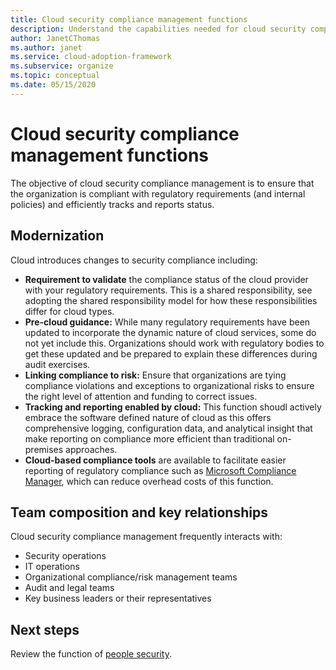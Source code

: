 ```yaml
---
title: Cloud security compliance management functions
description: Understand the capabilities needed for cloud security compliance management.
author: JanetCThomas
ms.author: janet
ms.service: cloud-adoption-framework
ms.subservice: organize
ms.topic: conceptual
ms.date: 05/15/2020
---
```


# Cloud security compliance management functions

The objective of cloud security compliance management is to ensure that the organization is compliant with regulatory requirements (and internal policies) and efficiently tracks and reports status.

## Modernization

Cloud introduces changes to security compliance including:

- **Requirement to validate** the compliance status of the cloud provider with your regulatory requirements. This is a shared responsibility, see adopting the shared responsibility model for how these responsibilities differ for cloud types.
- **Pre-cloud guidance:** While many regulatory requirements have been updated to incorporate the dynamic nature of cloud services, some do not yet include this. Organizations should work with regulatory bodies to get these updated and be prepared to explain these differences during audit exercises.
- **Linking compliance to risk:** Ensure that organizations are tying compliance violations and exceptions to organizational risks to ensure the right level of attention and funding to correct issues.
- **Tracking and reporting enabled by cloud:** This function shoudl actively embrace the software defined nature of cloud as this offers comprehensive logging, configuration data, and analytical insight that make reporting on compliance more efficient than traditional on-premises approaches.
- **Cloud-based compliance tools** are available to facilitate easier reporting of regulatory compliance such as [Microsoft Compliance Manager](/microsoft-365/compliance/compliance-manager-overview), which can reduce overhead costs of this function.

## Team composition and key relationships

Cloud security compliance management frequently interacts with:

- Security operations
- IT operations
- Organizational compliance/risk management teams
- Audit and legal teams
- Key business leaders or their representatives

## Next steps

Review the function of [people security](./cloud-security-people.md).
